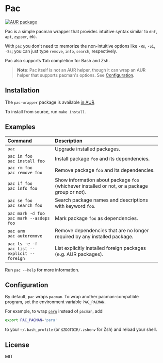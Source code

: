 # Pac

[![AUR package](https://img.shields.io/badge/AUR-pac--wrapper-blue?logo=archlinux)](https://aur.archlinux.org/packages/pac-wrapper)

Pac is a simple pacman wrapper that provides intuitive syntax similar to
`dnf`, `apt`, `zypper`, etc.

With `pac` you don't need to memorize the non-intuitive options like
`-Rs`, `-Si`, `-Ss`; you can just type `remove`, `info`, `search`,
respectively.

Pac also supports <kbd>Tab</kbd> completion for Bash and Zsh.

> **Note**: Pac itself is not an AUR helper, though it can wrap an AUR helper
> that supports pacman's options. See [Configuration](#configuration).

## Installation

The `pac-wrapper` package is available
[in AUR](https://aur.archlinux.org/packages/pac-wrapper).

To install from source, run `make install`.

## Examples

Command | Description
:-- | :--
`pac` | Upgrade installed packages.
`pac in foo` <br> `pac install foo` | Install package `foo` and its dependencies.
`pac rm foo` <br> `pac remove foo` | Remove package `foo` and its dependencies.
`pac if foo` <br> `pac info foo` | Show information about package `foo` (whichever installed or not, or a package group or not).
`pac se foo` <br> `pac search foo` | Search package names and descriptions with keyword `foo`.
`pac mark -d foo` <br> `pac mark --asdeps foo` | Mark package `foo` as dependencies.
`pac arm` <br> `pac autoremove` | Remove dependencies that are no longer required by any installed package.
`pac ls -e -f` <br> `pac list --explicit --foreign`| List explicitly installed foreign packages (e.g. AUR packages).

Run `pac --help` for more information.

## Configuration

By default, `pac` wraps `pacman`. To wrap another pacman-compatible program,
set the environment variable `PAC_PACMAN`.

For example, to wrap [`paru`](https://github.com/Morganamilo/paru) instead of
`pacman`, add

```sh
export PAC_PACMAN='paru'
```

to your `~/.bash_profile` (or `$ZDOTDIR/.zshenv` for Zsh) and reload your shell.

## License

MIT

